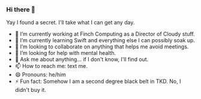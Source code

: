 ### Hi there 👋

Yay I found a secret. I'll take what I can get any day.

- 🔭 I’m currently working at Finch Computing as a Director of Cloudy stuff.
- 🌱 I’m currently learning Swift and everything else I can possibly soak up.
- 👯 I’m looking to collaborate on anything that helps me avoid meetings.
- 🤔 I’m looking for help with mental health.
- 💬 Ask me about anything... if I don't know, I'll find out.
- 📫 How to reach me: text me.
- 😄 Pronouns: he/him
- ⚡ Fun fact: Somehow I am a second degree black belt in TKD. No, I didn't buy it.
